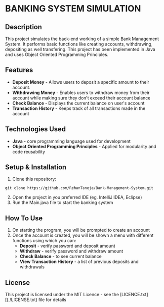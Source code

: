 # BANKING SYSTEM SIMULATION
## Description
This project simulates the back-end working of a simple Bank Management System. It performs basic functions like creating accounts, withdrawing, depositing as well transfering. This project has been implemented in Java and uses Object Oriented Programming Principles.
## Features
* **Deposit Money** - Allows users to deposit a specific amount to their account.
* **Withdrawing Money** - Enables users to withdraw money from their account while making sure they don't exceed their account balance
* **Check Balance** - Displays the current balance on user's account
* **Transaction History** - Keeps track of all transactions made in the account
## Technologies Used
* **Java** - core programming language used for development
* **Object Oriented Programming Principles** - Applied for modularity and code reusability
## Setup & Installation
1. Clone this repository:
```
git clone https://github.com/RehanTaneja/Bank-Management-System.git
```
2. Open the project in you preferred IDE (eg. IntelliJ IDEA, Eclipse)
3. Run the Main.java file to start the banking system
## How To Use
1. On starting the program, you will be prompted to create an account
2. Once the account is created, you will be shown a menu with different functions using which you can:
   * **Deposit** - verify password and deposit amount
   * **Withdraw** - verify password and withdraw amount
   * **Check Balance** - to see current balance
   * **View Transaction History** - a list of previous deposits and withdrawals
## License
This project is licensed under the MIT Licence - see the [LICENCE.txt][(./LICENSE.txt) file for details
